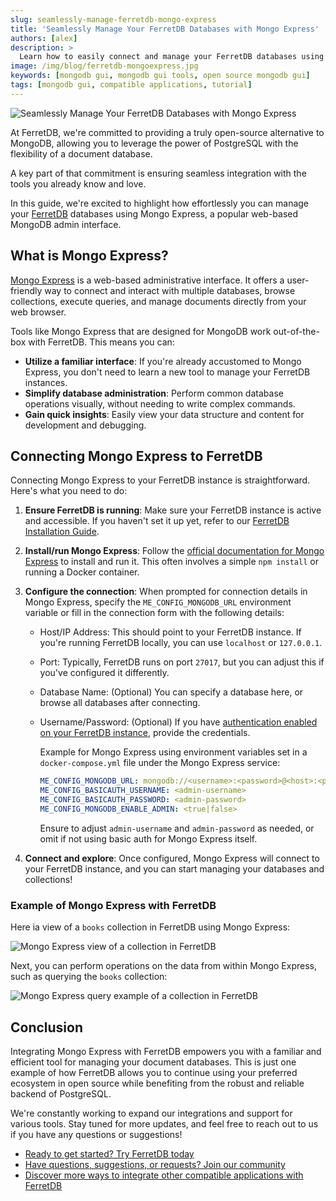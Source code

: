 ```yaml
---
slug: seamlessly-manage-ferretdb-mongo-express
title: 'Seamlessly Manage Your FerretDB Databases with Mongo Express'
authors: [alex]
description: >
  Learn how to easily connect and manage your FerretDB databases using mongo-express, a web-based MongoDB admin interface.
image: /img/blog/ferretdb-mongoexpress.jpg
keywords: [mongodb gui, mongodb gui tools, open source mongodb gui]
tags: [mongodb gui, compatible applications, tutorial]
---
```


![Seamlessly Manage Your FerretDB Databases with Mongo Express](/img/blog/ferretdb-mongoexpress.jpg)

At FerretDB, we're committed to providing a truly open-source alternative to MongoDB, allowing you to leverage the power of PostgreSQL with the flexibility of a document database.

<!--truncate-->

A key part of that commitment is ensuring seamless integration with the tools you already know and love.

In this guide, we're excited to highlight how effortlessly you can manage your [FerretDB](https://www.ferretdb.com/) databases using Mongo Express, a popular web-based MongoDB admin interface.

## What is Mongo Express?

[Mongo Express](https://github.com/mongo-express/mongo-express) is a web-based administrative interface.
It offers a user-friendly way to connect and interact with multiple databases, browse collections, execute queries, and manage documents directly from your web browser.

Tools like Mongo Express that are designed for MongoDB work out-of-the-box with FerretDB.
This means you can:

- **Utilize a familiar interface**: If you're already accustomed to Mongo Express, you don't need to learn a new tool to manage your FerretDB instances.
- **Simplify database administration**: Perform common database operations visually, without needing to write complex commands.
- **Gain quick insights**: Easily view your data structure and content for development and debugging.

## Connecting Mongo Express to FerretDB

Connecting Mongo Express to your FerretDB instance is straightforward.
Here's what you need to do:

1. **Ensure FerretDB is running**: Make sure your FerretDB instance is active and accessible.
   If you haven't set it up yet, refer to our [FerretDB Installation Guide](https://docs.ferretdb.io/installation/ferretdb/).
2. **Install/run Mongo Express**: Follow the [official documentation for Mongo Express](https://github.com/mongo-express/mongo-express) to install and run it.
   This often involves a simple `npm install` or running a Docker container.
3. **Configure the connection**: When prompted for connection details in Mongo Express, specify the `ME_CONFIG_MONGODB_URL` environment variable or fill in the connection form with the following details:

   - Host/IP Address: This should point to your FerretDB instance.
     If you're running FerretDB locally, you can use `localhost` or `127.0.0.1`.
   - Port: Typically, FerretDB runs on port `27017`, but you can adjust this if you've configured it differently.
   - Database Name: (Optional) You can specify a database here, or browse all databases after connecting.
   - Username/Password: (Optional) If you have [authentication enabled on your FerretDB instance](https://docs.ferretdb.io/security/authentication/), provide the credentials.

     Example for Mongo Express using environment variables set in a `docker-compose.yml` file under the Mongo Express service:

     ```yaml
     ME_CONFIG_MONGODB_URL: mongodb://<username>:<password>@<host>:<port>/
     ME_CONFIG_BASICAUTH_USERNAME: <admin-username>
     ME_CONFIG_BASICAUTH_PASSWORD: <admin-password>
     ME_CONFIG_MONGODB_ENABLE_ADMIN: <true|false>
     ```

     Ensure to adjust `admin-username` and `admin-password` as needed, or omit if not using basic auth for Mongo Express itself.

4. **Connect and explore**: Once configured, Mongo Express will connect to your FerretDB instance, and you can start managing your databases and collections!

### Example of Mongo Express with FerretDB

Here ia view of a `books` collection in FerretDB using Mongo Express:

![Mongo Express view of a collection in FerretDB](/img/blog/mongoexpress-ferretdb-collection.png)

Next, you can perform operations on the data from within Mongo Express, such as querying the `books` collection:

![Mongo Express query example of a collection in FerretDB](/img/blog/mongoexpress-query.png)

## Conclusion

Integrating Mongo Express with FerretDB empowers you with a familiar and efficient tool for managing your document databases.
This is just one example of how FerretDB allows you to continue using your preferred ecosystem in open source while benefiting from the robust and reliable backend of PostgreSQL.

We're constantly working to expand our integrations and support for various tools.
Stay tuned for more updates, and feel free to reach out to us if you have any questions or suggestions!

- [Ready to get started? Try FerretDB today](https://github.com/FerretDB/FerretDB)
- [Have questions, suggestions, or requests? Join our community](https://docs.ferretdb.io/#community)
- [Discover more ways to integrate other compatible applications with FerretDB](https://docs.ferretdb.io/compatible-applications)
